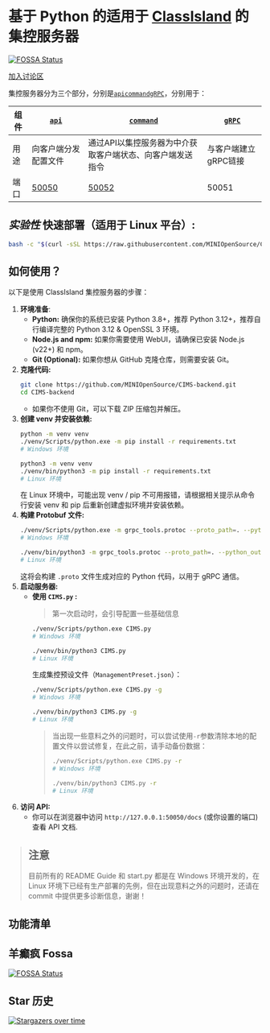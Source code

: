 # 基于 Python 的适用于 [ClassIsland](https://github.com/classisland/classisland) 的集控服务器

[![FOSSA Status](https://app.fossa.com/api/projects/git%2Bgithub.com%2Fkaokao221%2FClassIslandManagementServer.py.svg?type=shield)](https://app.fossa.com/projects/git%2Bgithub.com%2Fkaokao221%2FClassIslandManagementServer.py?ref=badge_shield)

[加入讨论区](https://qm.qq.com/ez2uhHJv2w)

集控服务器分为三个部分，分别是[`api`](./ManagementServer/api.py)[`command`](./ManagementServer/command.py)[`gRPC`](./ManagementServer/gRPC.py)，分别用于：

| 组件 | [`api`](./ManagementServer/api.py)   | [`command`](./ManagementServer/command.py) | [`gRPC`](./ManagementServer/gRPC.py) |
|----|--------------------------------------|--------------------------------------------|--------------------------------------|
| 用途 | 向客户端分发配置文件                           | 通过API以集控服务器为中介获取客户端状态、向客户端发送指令             | 与客户端建立gRPC链接                         |
| 端口 | [50050](http://127.0.0.1:50050/docs) | [50052](http://127.0.0.1:50052/docs)       | 50051                                |

## *实验性* 快速部署（适用于 Linux 平台）:

```bash
bash -c "$(curl -sSL https://raw.githubusercontent.com/MINIOpenSource/CIMS-backend/main/install.sh)" && cd CIMS/backend && source venv/bin/activate && python CIMS.py
```

## 如何使用？

以下是使用 ClassIsland 集控服务器的步骤：

1. **环境准备**:
    *   **Python:** 确保你的系统已安装 Python 3.8+，推荐 Python 3.12+，推荐自行编译完整的 Python 3.12 & OpenSSL 3 环境。
    *   **Node.js and npm:** 如果你需要使用 WebUI，请确保已安装 Node.js (v22+) 和 npm。
    *   **Git (Optional):** 如果你想从 GitHub 克隆仓库，则需要安装 Git。
2. **克隆代码:**
    ```bash
    git clone https://github.com/MINIOpenSource/CIMS-backend.git
    cd CIMS-backend
    ```
    *   如果你不使用 Git，可以下载 ZIP 压缩包并解压。
3. **创建 venv 并安装依赖:**
    ```bash
    python -m venv venv
    ./venv/Scripts/python.exe -m pip install -r requirements.txt
    # Windows 环境
    ```
    ```bash
    python3 -m venv venv
    ./venv/bin/python3 -m pip install -r requirements.txt
    # Linux 环境
    ```
    在 Linux 环境中，可能出现 venv / pip 不可用报错，请根据相关提示从命令行安装 venv 和 pip 后重新创建虚拟环境并安装依赖。
4. **构建 Protobuf 文件:**
    ```bash
    ./venv/Scripts/python.exe -m grpc_tools.protoc --proto_path=. --python_out=. --grpc_python_out=. ./Protobuf/Client/ClientCommandDeliverScReq.proto ./Protobuf/Client/ClientRegisterCsReq.proto ./Protobuf/Command/HeartBeat.proto ./Protobuf/Command/SendNotification.proto ./Protobuf/Enum/CommandTypes.proto ./Protobuf/Enum/Retcode.proto ./Protobuf/Server/ClientCommandDeliverScRsp.proto ./Protobuf/Server/ClientRegisterScRsp.proto ./Protobuf/Service/ClientCommandDeliver.proto ./Protobuf/Service/ClientRegister.proto
    # Windows 环境
    ```
    ```bash
    ./venv/bin/python3 -m grpc_tools.protoc --proto_path=. --python_out=. --grpc_python_out=. ./Protobuf/Client/ClientCommandDeliverScReq.proto ./Protobuf/Client/ClientRegisterCsReq.proto ./Protobuf/Command/HeartBeat.proto ./Protobuf/Command/SendNotification.proto ./Protobuf/Enum/CommandTypes.proto ./Protobuf/Enum/Retcode.proto ./Protobuf/Server/ClientCommandDeliverScRsp.proto ./Protobuf/Server/ClientRegisterScRsp.proto ./Protobuf/Service/ClientCommandDeliver.proto ./Protobuf/Service/ClientRegister.proto
    # Linux 环境
    ```
    这将会构建 `.proto` 文件生成对应的 Python 代码，以用于 gRPC 通信。
5. **启动服务器:**
    *   **使用 `CIMS.py` :**
        > 第一次启动时，会引导配置一些基础信息
        ```bash
        ./venv/Scripts/python.exe CIMS.py
        # Windows 环境
        ```
        ```bash
        ./venv/bin/python3 CIMS.py
        # Linux 环境
        ```
        生成集控预设文件（`ManagementPreset.json`）：
        ```bash
        ./venv/Scripts/python.exe CIMS.py -g
        # Windows 环境
        ```
        ```bash
        ./venv/bin/python3 CIMS.py -g
        # Linux 环境
        ```
        > 当出现一些意料之外的问题时，可以尝试使用`-r`参数清除本地的配置文件以尝试修复，在此之前，请手动备份数据：
        > ```bash
        > ./venv/Scripts/python.exe CIMS.py -r
        > # Windows 环境
        > ```
        > ```bash
        > ./venv/bin/python3 CIMS.py -r
        > # Linux 环境
        > ```
6. **访问 API:**
   * 你可以在浏览器中访问 `http://127.0.0.1:50050/docs` (或你设置的端口)查看 API 文档.

> ## 注意
> 目前所有的 README Guide 和 start.py 都是在 Windows 环境开发的，在 Linux 环境下已经有生产部署的先例，但在出现意料之外的问题时，还请在 commit 中提供更多诊断信息，谢谢！

## 功能清单

## 羊癫疯 Fossa
[![FOSSA Status](https://app.fossa.com/api/projects/git%2Bgithub.com%2Fkaokao221%2FClassIslandManagementServer.py.svg?type=large)](https://app.fossa.com/projects/git%2Bgithub.com%2Fkaokao221%2FClassIslandManagementServer.py?ref=badge_large)

## Star 历史
[![Stargazers over time](https://starchart.cc/kaokao221/ClassIslandManagementServer.py.svg?variant=adaptive)](https://starchart.cc/kaokao221/ClassIslandManagementServer.py)
